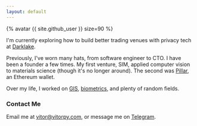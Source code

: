 ```yaml
---
layout: default
---
```


{% avatar {{ site.github_user }} size=90 %}

I'm currently exploring how to build better trading venues with privacy tech at [Darklake](https://darklake.fi).

Previously, I've worn many hats, from software engineer to CTO. I have been a founder a few times. My first venture, SIM, applied computer vision to materials science (though it's no longer around). The second was [Pillar](https://pillar.fi), an Ethereum wallet.

Over my life, I worked on [GIS](https://www.dpi.inpe.br/spring/), [biometrics](https://github.com/vitorpy/qwsqviewer), and plenty of random fields.


### Contact Me

Email me at [vitor@vitorpy.com](mailto:vitor@vitorpy.com), or message me on [Telegram](https://t.me/vitorpyb).
